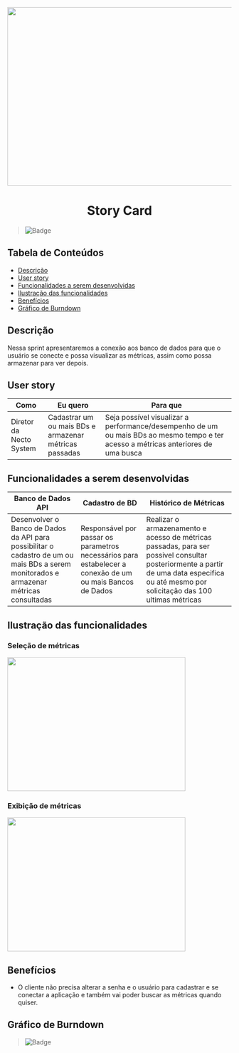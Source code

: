 <p align="center">
  <img src="https://github.com/DolphinDatabase/SGBD_Health/blob/main/Images/user%20story%202.jpg?w=400"height="400" width="700" />
</p>
<h1 align="center"> Story Card  </h1>  

> ![Badge](https://img.shields.io/badge/STATUS-EM%20DESENVOLVIMENTO-yellow)

## Tabela de Conteúdos

 * [Descrição](#descrição)
 * [User story](#user-story)  
 * [Funcionalidades a serem desenvolvidas](#funcionalidades-a-serem-desenvolvidas)
 * [Ilustração das funcionalidades](#ilustração-das-funcionalidades)
 * [Benefícios](#benefícios)
 * [Gráfico de Burndown](#gráfico-de-burndown)  



## Descrição

<p align="justified"> Nessa sprint apresentaremos a conexão aos banco de dados para que o usuário se conecte e possa visualizar as métricas, assim como possa armazenar para ver depois.

## User story
 
 | Como | Eu quero | Para que |
 | ------- | ------- | ------- |
 | Diretor da Necto System | Cadastrar um ou mais BDs e armazenar métricas passadas | Seja possível visualizar a performance/desempenho de um ou mais BDs ao mesmo tempo e ter acesso a métricas anteriores de uma busca |
  
 
## Funcionalidades a serem desenvolvidas
  
 | Banco de Dados API | Cadastro de BD | Histórico de Métricas |
 | ------- | ------- | ------- |
 | Desenvolver o Banco de Dados da API para possibilitar o cadastro de um ou mais BDs a serem monitorados e armazenar métricas consultadas | Responsável por passar os parametros necessários para estabelecer a conexão de um ou mais Bancos de Dados |Realizar o armazenamento e acesso de métricas passadas, para ser possivel consultar posteriormente a partir de uma data especifica ou até mesmo por solicitação das 100 ultimas métricas |  
  
 ## Ilustração das funcionalidades  
  
  ### Seleção de métricas
  
  <p align="left">
  <img src="https://github.com/DolphinDatabase/SGBD_Health/blob/main/Images/cadastro%20de%20bd.jpg?w=400"height="300" width="400" /> <p align="right">
   
  ### Exibição de métricas 
  <p align="left">
  <img src="https://github.com/DolphinDatabase/SGBD_Health/blob/main/Images/bd%20cadastrados.jpg?w=400"height="300" width="400" /> 

 ## Benefícios
  
  - O cliente não precisa alterar a senha e o usuário para cadastrar e se conectar a aplicação e também vai poder buscar as métricas quando quiser.
  
 ## Gráfico de Burndown
  
  > ![Badge](https://img.shields.io/badge/STATUS-EM%20DESENVOLVIMENTO-yellow)
  
  

  
  
  
  
 
